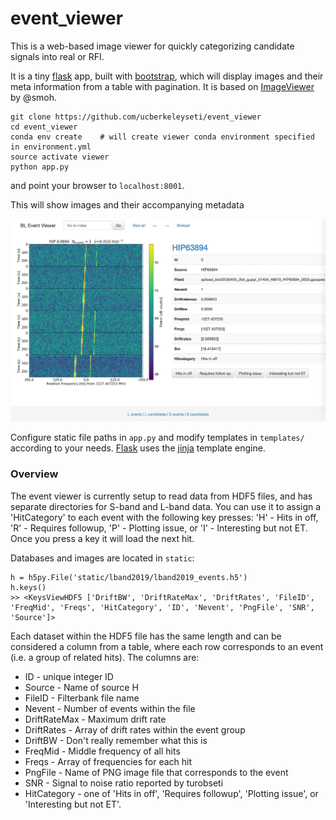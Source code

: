 # event_viewer

This is a web-based image viewer for quickly categorizing candidate signals into real or RFI. 

It is a tiny [flask](http://flask.pocoo.org/) app, built with [bootstrap](http://getbootstrap.com/),
which will display images and their meta information from a table with pagination. It is based on [ImageViewer](https://github.com/smoh/imageviewer) by @smoh.


```
git clone https://github.com/ucberkeleyseti/event_viewer
cd event_viewer
conda env create    # will create viewer conda environment specified in environment.yml
source activate viewer
python app.py
```

and point your browser to `localhost:8001`.

This will show images and their accompanying metadata

![](screenshot.jpg)

Configure static file paths in `app.py` and modify templates in `templates/`
according to your needs. [Flask](http://flask.pocoo.org/) uses the [jinja](http://jinja.pocoo.org/) template engine.


### Overview

The event viewer is currently setup to read data from HDF5 files, and has separate directories for S-band and L-band data. You can use it to assign a 'HitCategory' to each event with the following key presses: 'H' - Hits in off, 'R' - Requires followup, 'P' - Plotting issue, or 'I' - Interesting but not ET. Once you press a key it will load the next hit.

Databases and images are located in `static`:

```
h = h5py.File('static/lband2019/lband2019_events.h5')
h.keys()
>> <KeysViewHDF5 ['DriftBW', 'DriftRateMax', 'DriftRates', 'FileID', 'FreqMid', 'Freqs', 'HitCategory', 'ID', 'Nevent', 'PngFile', 'SNR', 'Source']>
```

Each dataset within the HDF5 file has the same length and can be considered a column from a table, where each row corresponds to an event (i.e. a group of related hits). The columns are:

* ID - unique integer ID
* Source - Name of source H
* FileID - Filterbank file name
* Nevent - Number of events within the file
* DriftRateMax - Maximum drift rate
* DriftRates - Array of drift rates within the event group
* DriftBW - Don't really remember what this is
* FreqMid - Middle frequency of all hits
* Freqs - Array of frequencies for each hit
* PngFile - Name of PNG image file that corresponds to the event
* SNR - Signal to noise ratio reported by turobseti
* HitCategory - one of 'Hits in off', 'Requires followup', 'Plotting issue', or 'Interesting but not ET'.



